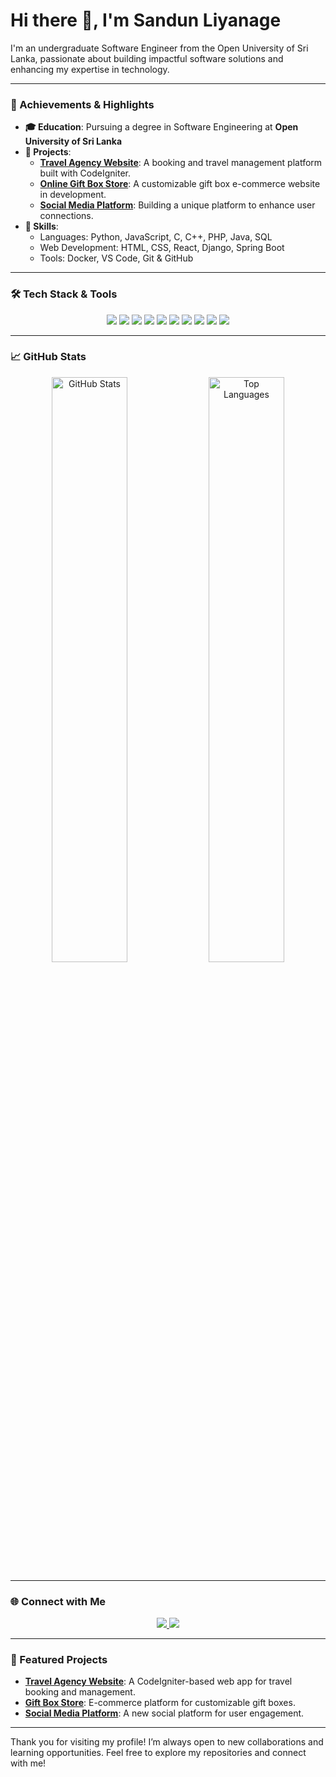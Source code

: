 # Hi there 👋, I'm Sandun Liyanage

I'm an undergraduate Software Engineer from the Open University of Sri Lanka, passionate about building impactful software solutions and enhancing my expertise in technology.

---

### 🌟 Achievements & Highlights

- **🎓 Education**: Pursuing a degree in Software Engineering at **Open University of Sri Lanka**
- **💼 Projects**:
  - **[Travel Agency Website](https://github.com/Sandun441/travel-agency)**: A booking and travel management platform built with CodeIgniter.
  - **[Online Gift Box Store](https://github.com/Sandun441/gift-box-store)**: A customizable gift box e-commerce website in development.
  - **[Social Media Platform](https://github.com/Sandun441/social-media-platform)**: Building a unique platform to enhance user connections.
- **🌱 Skills**:
  - Languages: Python, JavaScript, C, C++, PHP, Java, SQL
  - Web Development: HTML, CSS, React, Django, Spring Boot
  - Tools: Docker, VS Code, Git & GitHub

---

### 🛠️ Tech Stack & Tools

<p align="center">
  <img src="https://img.shields.io/badge/Python-3670A0?style=for-the-badge&logo=python&logoColor=ffdd54"/>
  <img src="https://img.shields.io/badge/JavaScript-F7DF1E?style=for-the-badge&logo=javascript&logoColor=black"/>
  <img src="https://img.shields.io/badge/C-00599C?style=for-the-badge&logo=c&logoColor=white"/>
  <img src="https://img.shields.io/badge/C++-00599C?style=for-the-badge&logo=cplusplus&logoColor=white"/>
  <img src="https://img.shields.io/badge/Java-007396?style=for-the-badge&logo=java&logoColor=white"/>
  <img src="https://img.shields.io/badge/SQL-4479A1?style=for-the-badge&logo=postgresql&logoColor=white"/>
  <img src="https://img.shields.io/badge/React-61DAFB?style=for-the-badge&logo=react&logoColor=black"/>
  <img src="https://img.shields.io/badge/Django-092E20?style=for-the-badge&logo=django&logoColor=white"/>
  <img src="https://img.shields.io/badge/Spring%20Boot-6DB33F?style=for-the-badge&logo=spring&logoColor=white"/>
  <img src="https://img.shields.io/badge/Docker-2496ED?style=for-the-badge&logo=docker&logoColor=white"/>
</p>

---

### 📈 GitHub Stats

<p align="center">
  <img src="https://github-readme-stats.vercel.app/api?username=Sandun441&show_icons=true&theme=radical" alt="GitHub Stats" width="49%"/>
  <img src="https://github-readme-stats.vercel.app/api/top-langs/?username=Sandun441&layout=compact&theme=radical" alt="Top Languages" width="49%"/>
</p>

---

### 🌐 Connect with Me

<p align="center">
  <a href="https://www.linkedin.com/in/sandun-liyanage">
    <img src="https://img.shields.io/badge/LinkedIn-Connect-blue?style=for-the-badge&logo=linkedin"/>
  </a>
  <a href="https://twitter.com/SandunLiyanage">
    <img src="https://img.shields.io/badge/Twitter-Follow-blue?style=for-the-badge&logo=twitter"/>
  </a>
</p>

---

### 📜 Featured Projects

- **[Travel Agency Website](https://github.com/Sandun441/travel-agency)**: A CodeIgniter-based web app for travel booking and management.
- **[Gift Box Store](https://github.com/Sandun441/gift-box-store)**: E-commerce platform for customizable gift boxes.
- **[Social Media Platform](https://github.com/Sandun441/social-media-platform)**: A new social platform for user engagement.

---

Thank you for visiting my profile! I’m always open to new collaborations and learning opportunities. Feel free to explore my repositories and connect with me!
